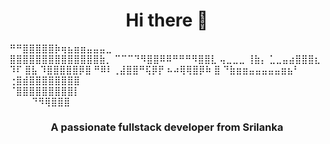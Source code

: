 <h1 align="center">Hi there 👋</h1>


⠛⠛⣿⣿⣿⣿⣿⡷⢶⣦⣶⣶⣤⣤⣤⣀   
   ⣿⣿⣿⣿⣿⣿⣿⣿⣿⣿⣿⣿⣿⣿⣷⡀ 
   ⠉⠉⠉⠙⠻⣿⣿⠿⠿⠛⠛⠛⠻⣿⣿⣇ 
  ⢤⣀⣀⣀  ⢸⣷⡄ ⣁⣀⣤⣴⣿⣿⣿⣆
    ⠹⠏   ⣿⣧ ⠹⣿⣿⣿⣿⣿⡿⣿
         ⠛⠿⠇⢀⣼⣿⣿⠛⢯⡿⡟
          ⠦⠴⢿⢿⣿⡿⠷ ⣿ 
       ⠙⣷⣶⣶⣤⣤⣤⣤⣤⣶⣦⠃ 
       ⢐⣿⣾⣿⣿⣿⣿⣿⣿⣿⣿  
       ⠈⣿⣿⣿⣿⣿⣿⣿⣿⣿⡇  
         ⠙⠻⢿⣿⣿⣿
<h3 align="center">A passionate fullstack developer from Srilanka</h3>






